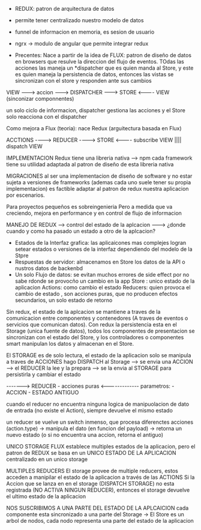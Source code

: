 - REDUX: patron de arquitectura de datos
- permite tener centralizado nuestro modelo de datos
- funnel de informacion en memoria, es sesion de usuario
- ngrx -> modulo de angular que permite integrar redux


- Precentes:
Nace a partir de la idea de FLUX: patron de diseño de datos en browsers que resulve la direccion del flujo de eventos. TOdas las acciones las maneja un *dispatcher que es quien manda al Store, y este es quien maneja la persistencia de datos, entonces las vistas se sincronizan con el store y responden ante sus cambios

VIEW ---> accion ---> DISPATCHER ---> STORE <---- VIEW (sinconizar componnentes)

un solo ciclo de informacion, dispatcher gestiona las acciones y el Store solo reacciona con el dispatcher

Como mejora a Flux (teoria): nace Redux (arguitectura basada en Flux)

ACCTIONS ----> REDUCER ----> STORE <---- subscribe VIEW
|||| 
dispatch VIEW


IMPLEMENTACION
Redux tiene una libreria nativa --> npm
cada framework tiene su utilidad adaptada al patron de diseño de esta libreria nativa 

MIGRACIONES
al ser una implementacion de diseño de software y no estar sujeta a versiones de frameworks (ademas cada uno suele tener su propia implementacion) es factible adaptar al patron de redux nuestra aplicacion por escenarios.

Para proyectos pequeños es sobreingenieria
Pero a medida que va creciendo, mejora en performance y en control de flujo de informacion

MANEJO DE REDUX --> control del estado de la aplcacion ---> ¿donde cuando y como ha pasado un estado a otro de la aplcacion?
- Estados de la Interfaz grafica: las aplicaicones mas complejes logran setear estados o versiones de la interfaz dependiendo del modelo de la Stpre
- Respuestas de servidor: almacenamos en Store los datos de la API o nustros datos de backenbd 
- Un solo Flujo de datos: se evitan muchos errores de side effect por no sabe rdonde se provocño un cambio en la app
    Store : unico estado de la aplicacion
    Actions: como cambio el estado
    Reducers: quien provoca el cambio de estado , son acciones puras, que no producen efectos secundarios, un solo estado de retorno


Sin redux, el estado de la aplcacion se mantiene a traves de la comunicacion entre componentes y contenedores (A traves de eventos o servicios que comunican datos). Con redux la persistencia esta en el Storage (unica fuente de datos), todos los componentes de presentacion se sincronizan con el estado del Store, y los controladores o componentes smart manipulan los datos y almacenan en el Store.

El STORAGE es de solo lectura, el estado de la aplicacion solo se manipula a traves de ACCIONES
hago DISPATCH al Storage --> se envia una ACCION --> el REDUCER la lee y la prepara --> se la envia al STORAGE para persistirla y cambiar el estado

-------> REDUCER - acciones puras <-------------
 parametros:    - ACCION
                - ESTADO ANTIGUO

cuando el reducer no encuentra ninguna logica de manipuolacion de dato de entrada (no existe el Action), siempre devuelve el mismo estado

un reducer se vuelve un switch inmenso, que procesa diferenctes acciones (action.type) -> manipula el dato (en funcion del payload) -> retorna un nuevo estado (o si no encuentra una accion, retorna el antiguo)


UNICO STORAGE
FLUX establece multiples estados de la aplicacion, pero el patron de REDUX se basa en  un UNICO ESTADO DE LA APLICACION centralizado en un unico storage

MULTIPLES REDUCERS
El storage provee de multiple reducers, estos acceden a manipilar el estado de la aplicacion a través de las ACTIONS
Si la Accion que se lanza en en el storage (DISPATCH STORAGE) no esta registrada (NO ACTIVA NINGUN REDUCER), entonces el storage devuelve el ultimo estado de la aplicacion

NOS SUSCRIBIMOS A UNA PARTE DEL ESTADO DE LA APLCAICION
cada componente esta sincronizado a una parte del Storage -> El Store es un arbol de nodos, cada nodo representa una parte del estado de la aplicacion

